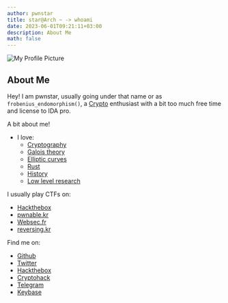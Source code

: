 ```yaml
---
author: pwnstar
title: star@Arch ~ -> whoami
date: 2023-06-01T09:21:11+03:00
description: About Me
math: false
---
```


![My Profile Picture](/images/OZGhirwx_400x400.jpg)


## About Me

Hey! I am pwnstar, usually going under that name or as ```frobenius_endomorphism()```, a [Crypto](https://cryptoisnotcryptocurrency.com/) enthusiast with a bit too much free time and license to IDA pro.

A bit about me!
  - I love:
      - [Cryptography](https://doc.sagemath.org/html/en/reference/cryptography/index.html)
      - [Galois theory](https://link.springer.com/book/10.1007/978-1-4612-0617-0)
      - [Elliptic curves](https://link.springer.com/book/10.1007/978-0-387-09494-6)
      - [Rust](https://www.rust-lang.org/)
      - [History](https://en.wikipedia.org/wiki/History_of_Israel#British_Mandate_of_Palestine_(1920%E2%80%931948))
      - [Low level research](https://github.com/gurugio/lowlevelprogramming-university)

I usually play CTFs on:
  - [Hackthebox](https://app.hackthebox.com)
  - [pwnable.kr](https://pwnable.kr/)
  - [Websec.fr](https://websec.fr/)
  - [reversing.kr](https://reversing.kr/)
    
Find me on: 
- [Github](https://github.com/pwnstar11)
- [Twitter](https://twitter.com/pwn0graphy1)
- [Hackthebox](https://app.hackthebox.com/users/1512237)
- [Cryptohack](https://cryptohack.org/user/catmeowcat/)
- [Telegram](https://t.me/sudorm1)
- [Keybase](https://keybase.io/pwnstar)